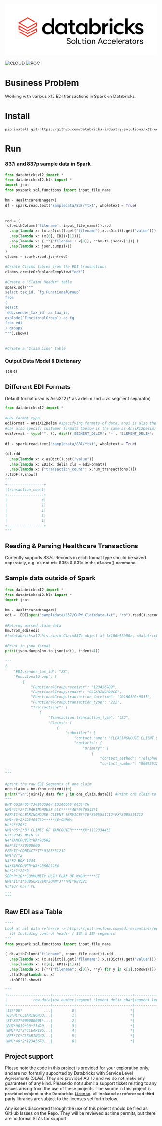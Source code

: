 ![image](https://raw.githubusercontent.com/databricks-industry-solutions/.github/main/profile/solacc_logo_wide.png)

[![CLOUD](https://img.shields.io/badge/CLOUD-ALL-blue?logo=googlecloud&style=for-the-badge)](https://cloud.google.com/databricks)
[![POC](https://img.shields.io/badge/POC-10_days-green?style=for-the-badge)](https://databricks.com/try-databricks)

# Business Problem 

Working with various x12 EDI transactions in Spark on Databricks.

# Install

```python
pip install git+https://github.com/databricks-industry-solutions/x12-edi-parser
```

# Run 

### 837i and 837p sample data in Spark

```python
from databricksx12 import *
from databricksx12.hls import *
import json
from pyspark.sql.functions import input_file_name

hm = HealthcareManager()
df = spark.read.text("sampledata/837/*txt", wholetext = True)


rdd = (
 df.withColumn("filename", input_file_name()).rdd
  .map(lambda x: (x.asDict().get("filename"),x.asDict().get("value")))
  .map(lambda x: (x[0], EDI(x[1])))
  .map(lambda x: { **{'filename': x[0]}, **hm.to_json(x[1])} )
  .map(lambda x: json.dumps(x))
)
claims = spark.read.json(rdd)

#Create Claims tables from the EDI transactions
claims.createOrReplaceTempView("edi")

#Create a "Claims Header" table
spark.sql("""
select tax_id, `fg.FunctionalGroup`
from
(
select
`edi.sender_tax_id` as tax_id,
explode(`FuncitonalGroup`) as fg
from edi
) groups
""").show()


#Create a "Claim Line" table  

```

### Output Data Model & Dictionary

TODO 

## Different EDI Formats 

Default format used is AnsiX12 (* as a delim and ~ as segment separator)

```python
from databricksx12 import *

#EDI format type
ediFormat = AnsiX12Delim #specifying formats of data, ansi is also the default if nothing is specified
#can also specify customer formats (below is the same as AnsiX12Delim)
ediFormat = type("", (), dict({'SEGMENT_DELIM': '~', 'ELEMENT_DELIM': '*', 'SUB_DELIM': ':'}))

df = spark.read.text("sampledata/837/*txt", wholetext = True)

(df.rdd
  .map(lambda x: x.asDict().get("value"))
  .map(lambda x: EDI(x, delim_cls = ediFormat))
  .map(lambda x: {"transaction_count": x.num_transactions()})
).toDF().show()
"""
+-----------------+
|transaction_count|
+-----------------+
|                5|
|                1|
|                1|
|                1|
|                1|
+-----------------+
"""
```

## Reading & Parsing Healthcare Transactions

Currently supports 837s. Records in each format type should be saved separately, e.g. do not mix 835s & 837s in the df.save() command.

## Sample data outside of Spark

```python
from databricksx12 import *
from databricksx12.hls import *
import json

hm = HealthcareManager()
edi =  EDI(open("sampledata/837/CHPW_Claimdata.txt", "rb").read().decode("utf-8"))

#Returns parsed claim data
hm.from_edi(edi) 
#[<databricksx12.hls.claim.Claim837p object at 0x106e57b50>, <databricksx12.hls.claim.Claim837p object at 0x106e57c40>, <databricksx12.hls.claim.Claim837p object at 0x106e57eb0>, <databricksx12.hls.claim.Claim837p object at 0x106e57b20>, <databricksx12.hls.claim.Claim837p object at 0x106e721f0>]

#Print in json format
print(json.dumps(hm.to_json(edi), indent=4)) 

"""
{
    "EDI.sender_tax_id": "ZZ",
    "FuncitonalGroup": [
        {
            "FunctionalGroup.receiver": "123456789",
            "FunctionalGroup.sender": "CLEARINGHOUSE",
            "FunctionalGroup.transaction_datetime": "20180508:0833",
            "FunctionalGroup.transaction_type": "222",
            "Transactions": [
                {
                    "Transaction.transaction_type": "222",
                    "Claims": [
                        {
                            "submitter": {
                                "contact_name": "CLEARINGHOUSE CLIENT SERVICES",
                                "contacts": {
                                    "primary": [
                                        {
                                            "contact_method": "Telephone",
                                            "contact_number": "8005551212",
...
"""

#print the raw EDI Segments of one claim
one_claim = hm.from_edi(edi)[0]
print("\n".join([y.data for y in one_claim.data])) #Print one claim to look at the segments of it
"""
BHT*0019*00*7349063984*20180508*0833*CH
NM1*41*2*CLEARINGHOUSE LLC*****46*987654321
PER*IC*CLEARINGHOUSE CLIENT SERVICES*TE*8005551212*FX*8005551212
NM1*40*2*123456789*****46*CHPWA
HL*1**20*1
NM1*85*2*BH CLINIC OF VANCOUVER*****XX*1122334455
N3*12345 MAIN ST
N4*VANCOUVER*WA*98662
REF*EI*720000000
PER*IC*CONTACT*TE*9185551212
NM1*87*2
N3*PO BOX 1234
N4*VANCOUVER*WA*986681234
HL*2*1*22*0
SBR*P*18**COMMUNITY HLTH PLAN OF WASH*****CI
NM1*IL*1*SUBSCRIBER*JOHN*J***MI*987321
N3*987 65TH PL
...
"""
```

## Raw EDI as a Table 

```python
""""
Look at all data refernce -> https://justransform.com/edi-essentials/edi-structure/
  (1) Including control header / ISA & IEA segments
"""
from pyspark.sql.functions import input_file_name

( df.withColumn("filename", input_file_name()).rdd
  .map(lambda x: (x.asDict().get("filename"),x.asDict().get("value")))
  .map(lambda x: (x[0], EDI(x[1])))
  .map(lambda x: [{**{"filename": x[0]}, **y} for y in x[1].toRows()])
  .flatMap(lambda x: x)
  .toDF()).show()

"""
+--------------------+----------+--------------------------+--------------+------------+-----------------------------+--------+
|            row_data|row_number|segment_element_delim_char|segment_length|segment_name|segment_subelement_delim_char|filename|
+--------------------+----------+--------------------------+--------------+------------+-----------------------------+--------+
|ISA*00*          ...|         0|                         *|            17|         ISA|                            :|file:///|
|GS*HC*CLEARINGHOU...|         1|                         *|             9|          GS|                            :|file:///|
|ST*837*000000001*...|         2|                         *|             4|          ST|                            :|file:///|
|BHT*0019*00*73490...|         3|                         *|             7|         BHT|                            :|file:///|
|NM1*41*2*CLEARING...|         4|                         *|            10|         NM1|                            :|file:///|
|PER*IC*CLEARINGHO...|         5|                         *|             7|         PER|                            :|file:///|
|NM1*40*2*12345678...|         6|                         *|            10|         NM1|                            :|file:///|
```

## Project support 

Please note the code in this project is provided for your exploration only, and are not formally supported by Databricks with Service Level Agreements (SLAs). They are provided AS-IS and we do not make any guarantees of any kind. Please do not submit a support ticket relating to any issues arising from the use of these projects. The source in this project is provided subject to the Databricks [License](./LICENSE). All included or referenced third party libraries are subject to the licenses set forth below.

Any issues discovered through the use of this project should be filed as GitHub Issues on the Repo. They will be reviewed as time permits, but there are no formal SLAs for support. 
